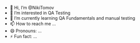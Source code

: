 - 👋 Hi, I’m @NikiTomov
- 👀 I’m interested in QA Testing
- 🌱 I’m currently learning QA Fundamentals and manual testing
- 📫 How to reach me ...
- 😄 Pronouns: ...
- ⚡ Fun fact: ...

<!---
NikiTomov/NikiTomov is a ✨ special ✨ repository because its `README.md` (this file) appears on your GitHub profile.
You can click the Preview link to take a look at your changes.
--->
